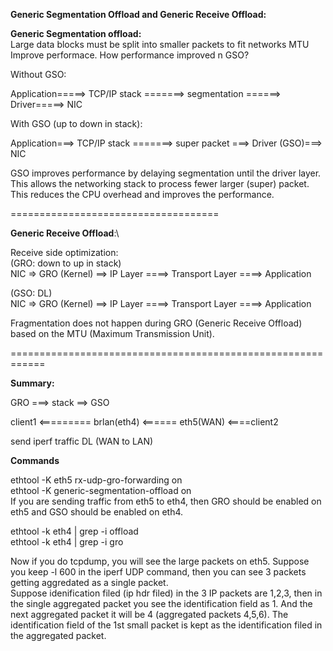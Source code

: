 **Generic Segmentation Offload and Generic Receive Offload:**

**Generic Segmentation offload:**\
Large data blocks must be split into smaller packets to fit networks MTU\
Improve performace. How performance improved n GSO?

Without GSO:

Application=====> TCP/IP stack =======> segmentation ======> Driver=====> NIC

With GSO (up to down in stack):

Application===> TCP/IP stack =======> super packet ===> Driver (GSO)===> NIC

GSO improves performance by delaying segmentation until the driver layer. This allows the networking stack to process fewer larger (super) packet.\
This reduces the CPU overhead and improves the performance.

====================================

**Generic Receive Offload**:\

Receive side optimization:\
(GRO: down to up in stack) \
NIC => GRO (Kernel) ==> IP Layer ====> Transport Layer ====> Application

(GSO: DL)\
NIC => GRO (Kernel) ==> IP Layer ====> Transport Layer ====> Application

Fragmentation does not happen during GRO (Generic Receive Offload) based on the MTU (Maximum Transmission Unit).

============================================================

**Summary:**

GRO ===> stack ==> GSO 


client1 <========= brlan(eth4) <====== eth5(WAN) <====client2

send iperf traffic DL (WAN to LAN)

**Commands**

ethtool -K eth5 rx-udp-gro-forwarding on \
ethtool -K generic-segmentation-offload on \
If you are sending traffic from eth5 to eth4, then GRO should be enabled on eth5 and GSO should be enabled on eth4.

ethtool -k eth4 | grep -i offload \
ethtool -k eth4 | grep -i gro

Now if you do tcpdump, you will see the large packets on eth5.
Suppose you keep -l 600 in the iperf UDP command, then you can see 3 packets getting aggredated as a single packet.\
Suppose idenification filed (ip hdr filed) in the 3 IP packets are  1,2,3, then in the single aggregated packet you see the identification field as 1. And the next aggregated packet it will be 4 (aggregated packets 4,5,6). The identification field of the 1st small packet is kept as the identification filed in the aggregated packet.
